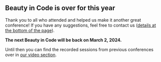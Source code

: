 ## Beauty in Code is over for this year

Thank you to all who attended and helped us make it another great conference! If you have any suggestions, feel free to contact us ([details at the bottom of the page](#footer)).

**The next Beauty in Code will be back on March 2, 2024.**

Until then you can find the recorded sessions from previous conferences over in [our video section](/videos/).
